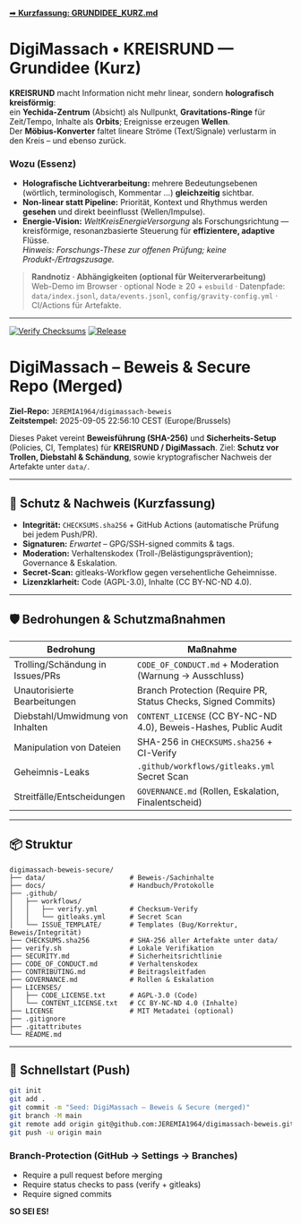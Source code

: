 [➡︎ **Kurzfassung: GRUNDIDEE_KURZ.md**](docs/GRUNDIDEE_KURZ.md)

# DigiMassach • KREISRUND — Grundidee (Kurz)

**KREISRUND** macht Information nicht mehr linear, sondern **holografisch kreisförmig**:  
ein **Yechida-Zentrum** (Absicht) als Nullpunkt, **Gravitations-Ringe** für Zeit/Tempo, Inhalte als **Orbits**; Ereignisse erzeugen **Wellen**.  
Der **Möbius-Konverter** faltet lineare Ströme (Text/Signale) verlustarm in den Kreis – und ebenso zurück.

### Wozu (Essenz)
- **Holografische Lichtverarbeitung:** mehrere Bedeutungsebenen (wörtlich, terminologisch, Kommentar …) **gleichzeitig** sichtbar.  
- **Non-linear statt Pipeline:** Priorität, Kontext und Rhythmus werden **gesehen** und direkt beeinflusst (Wellen/Impulse).  
- **Energie-Vision:** *WeltKreisEnergieVersorgung* als Forschungsrichtung — kreisförmige, resonanzbasierte Steuerung für **effizientere, adaptive** Flüsse.  
  *Hinweis: Forschungs-These zur offenen Prüfung; keine Produkt-/Ertragszusage.*

> **Randnotiz · Abhängigkeiten (optional für Weiterverarbeitung)**  
> Web-Demo im Browser · optional Node ≥ 20 + `esbuild` · Datenpfade: `data/index.jsonl`, `data/events.jsonl`, `config/gravity-config.yml` · CI/Actions für Artefakte.

---
[![Verify Checksums](https://github.com/JEREMIA1964/digimassach-beweis/actions/workflows/verify.yml/badge.svg)](https://github.com/JEREMIA1964/digimassach-beweis/actions/workflows/verify.yml)
[![Release](https://img.shields.io/badge/attested-v1.1.0--attested--2025--09--05-blue)](https://github.com/JEREMIA1964/digimassach-beweis/releases/tag/v1.1.0-attested-2025-09-05)


# DigiMassach – Beweis & Secure Repo (Merged)

**Ziel-Repo:** `JEREMIA1964/digimassach-beweis`  
**Zeitstempel:** 2025-09-05 22:56:10 CEST (Europe/Brussels)

Dieses Paket vereint **Beweisführung (SHA-256)** und **Sicherheits-Setup** (Policies, CI, Templates)
für **KREISRUND / DigiMassach**. Ziel: **Schutz vor Trollen, Diebstahl & Schändung**, sowie
kryptografischer Nachweis der Artefakte unter `data/`.

---

## 🔐 Schutz & Nachweis (Kurzfassung)
- **Integrität:** `CHECKSUMS.sha256` + GitHub Actions (automatische Prüfung bei jedem Push/PR).
- **Signaturen:** *Erwartet* – GPG/SSH-signed commits & tags.
- **Moderation:** Verhaltenskodex (Troll-/Belästigungsprävention); Governance & Eskalation.
- **Secret-Scan:** gitleaks-Workflow gegen versehentliche Geheimnisse.
- **Lizenzklarheit:** Code (AGPL-3.0), Inhalte (CC BY-NC-ND 4.0).

---

## 🛡️ Bedrohungen & Schutzmaßnahmen
| Bedrohung | Maßnahme |
| --- | --- |
| Trolling/Schändung in Issues/PRs | `CODE_OF_CONDUCT.md` + Moderation (Warnung → Ausschluss) |
| Unautorisierte Bearbeitungen | Branch Protection (Require PR, Status Checks, Signed Commits) |
| Diebstahl/Umwidmung von Inhalten | `CONTENT_LICENSE` (CC BY-NC-ND 4.0), Beweis-Hashes, Public Audit |
| Manipulation von Dateien | SHA-256 in `CHECKSUMS.sha256` + CI-Verify |
| Geheimnis-Leaks | `.github/workflows/gitleaks.yml` Secret Scan |
| Streitfälle/Entscheidungen | `GOVERNANCE.md` (Rollen, Eskalation, Finalentscheid) |

---

## 📦 Struktur
```
digimassach-beweis-secure/
├── data/                     # Beweis-/Sachinhalte
├── docs/                     # Handbuch/Protokolle
├── .github/
│   ├── workflows/
│   │   ├── verify.yml        # Checksum-Verify
│   │   └── gitleaks.yml      # Secret Scan
│   └── ISSUE_TEMPLATE/       # Templates (Bug/Korrektur, Beweis/Integrität)
├── CHECKSUMS.sha256          # SHA-256 aller Artefakte unter data/
├── verify.sh                 # Lokale Verifikation
├── SECURITY.md               # Sicherheitsrichtlinie
├── CODE_OF_CONDUCT.md        # Verhaltenskodex
├── CONTRIBUTING.md           # Beitragsleitfaden
├── GOVERNANCE.md             # Rollen & Eskalation
├── LICENSES/
│   ├── CODE_LICENSE.txt      # AGPL-3.0 (Code)
│   └── CONTENT_LICENSE.txt   # CC BY-NC-ND 4.0 (Inhalte)
├── LICENSE                   # MIT Metadatei (optional)
├── .gitignore
├── .gitattributes
└── README.md
```

---

## 🚀 Schnellstart (Push)
```bash
git init
git add .
git commit -m "Seed: DigiMassach – Beweis & Secure (merged)"
git branch -M main
git remote add origin git@github.com:JEREMIA1964/digimassach-beweis.git
git push -u origin main
```

### Branch-Protection (GitHub → Settings → Branches)
- Require a pull request before merging
- Require status checks to pass (verify + gitleaks)
- Require signed commits

**SO SEI ES!**
